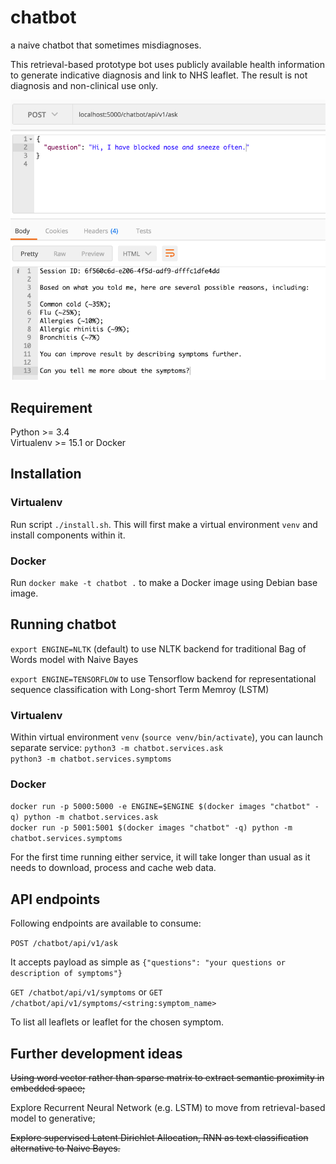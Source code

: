 # chatbot
a naive chatbot that sometimes misdiagnoses.

This retrieval-based prototype bot uses publicly available health information to generate indicative diagnosis and link to NHS leaflet. The result is not diagnosis and non-clinical use only.

![alt text](screenshots/example_cold.png "example common cold")

## Requirement
Python >= 3.4  
Virtualenv >= 15.1 or Docker

## Installation
### Virtualenv
Run script `./install.sh`. This will first make a virtual environment `venv` and install components within it.
### Docker
Run `docker make -t chatbot .` to make a Docker image using Debian base image.

## Running chatbot

`export ENGINE=NLTK` (default) to use NLTK backend for traditional Bag of Words model with Naive Bayes  

`export ENGINE=TENSORFLOW` to use Tensorflow backend for representational sequence classification with Long-short Term Memroy (LSTM)

### Virtualenv
Within virtual environment `venv` (`source venv/bin/activate`), you can launch separate service:
`python3 -m chatbot.services.ask`  
`python3 -m chatbot.services.symptoms`
### Docker
`docker run -p 5000:5000 -e ENGINE=$ENGINE $(docker images "chatbot" -q) python -m chatbot.services.ask`  
`docker run -p 5001:5001 $(docker images "chatbot" -q) python -m chatbot.services.symptoms`  

For the first time running either service, it will take longer than usual as it needs to download, process and cache web data.

## API endpoints
Following endpoints are available to consume:

`POST /chatbot/api/v1/ask`

It accepts payload as simple as `{"questions": "your questions or description of symptoms"}`  

`GET /chatbot/api/v1/symptoms` or
`GET /chatbot/api/v1/symptoms/<string:symptom_name>`

To list all leaflets or leaflet for the chosen symptom.

## Further development ideas
~~Using word vector rather than sparse matrix to extract semantic proximity in embedded space;~~

Explore Recurrent Neural Network (e.g. LSTM) to move from retrieval-based model to generative;

~~Explore supervised Latent Dirichlet Allocation, RNN as text classification alternative to Naive Bayes.~~
